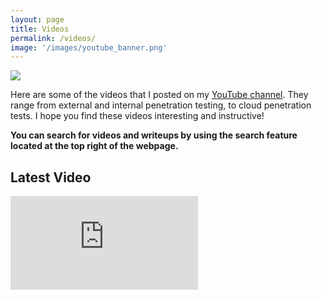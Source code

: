 ```yaml
---
layout: page
title: Videos 
permalink: /videos/
image: '/images/youtube_banner.png'
---
```


<div class="container">
  <div class="row">
   <div class="col col-12">
   	<a href="https://www.youtube.com/channel/UCSumP9z5Rzquqih-jpusTOQ"><img src="https://0xd4y.com/images/0xd4y-logo-gray-medium-centered.png" class="body"></a>
 	 </div>
  </div>
</div>

Here are some of the videos that I posted on my <a href="https://www.youtube.com/channel/UCSumP9z5Rzquqih-jpusTOQ">YouTube channel</a>. They range from external and internal penetration testing, to cloud penetration tests. I hope you find these videos interesting and instructive! 

**You can search for videos and writeups by using the search feature located at the top right of the webpage.**

## Latest Video
<iframe src="https://www.youtube.com/embed/bnSUBy9YrOc" frameborder="0" allowfullscreen></iframe>
